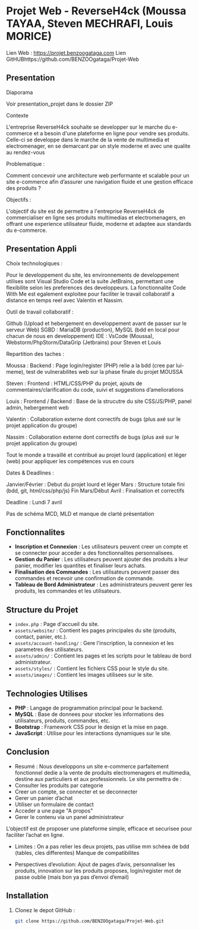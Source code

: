 # Projet Web - ReverseH4ck (Moussa TAYAA, Steven MECHRAFI, Louis MORICE)

Lien Web : https://projet.benzoogataga.com
Lien GitHUBhttps://github.com/BENZOOgataga/Projet-Web

## Presentation

Diaporama

Voir presentation_projet dans le dossier ZIP

Contexte

L'entreprise ReverseH4ck souhaite se developper sur le marche du e-commerce et a besoin d'une plateforme en ligne pour vendre ses produits. 
Celle-ci se developpe dans le marche de la vente de multimedia et electromenager, en se demarcant par un style moderne et avec une qualite au rendez-vous

Problematique : 

Comment concevoir une architecture web performante et scalable pour un site e-commerce afin d’assurer une navigation fluide et une gestion efficace des produits ?

Objectifs : 

L'objectif du site est de permettre a l'entreprise ReverseH4ck de commercialiser en ligne ses produits multimedias et electromenagers, en offrant une experience utilisateur fluide, moderne et adaptee aux standards du e-commerce.


## Presentation Appli

Choix technologiques :

Pour le developpement du site, les environnements de developpement utilises sont Visual Studio Code et la suite JetBrains, permettant une flexibilite selon les preferences des developpeurs. La fonctionnalite Code With Me est egalement exploitee pour faciliter le travail collaboratif a distance en temps reel avec Valentin et Nassim.

Outil de travail collaboratif :

Github (Upload et hebergement en developpement avant de passer sur le serveur Web)
SGBD : MariaDB (production), MySQL (bdd en local pour chacun de nous en developpement)
IDE : VsCode (Moussa), Webstorm/PhpStorm/DataGrip (Jetbrains) pour Steven et Louis

Repartition des taches :

Moussa : Backend : Page login/register (PHP) relie a la bdd (cree par lui-meme), test de vulnerabilites web sur la phase finale du projet MOUSSA

Steven : Frontend : HTML/CSS/PHP du projet, ajouts de commentaires/clarification du code, suivi et suggestions d’ameliorations 

Louis : Frontend / Backend : Base de la strucutre du site CSS/JS/PHP, panel admin, hebergement web

Valentin : Collaboration externe dont correctifs de bugs (plus axé sur le projet application du groupe)

Nassim : Collaboration externe dont correctifs de bugs (plus axé sur le projet application du groupe)

Tout le monde a travaillé et contribué au projet lourd (application) et léger (web) pour appliquer les compétences vus en cours


Dates & Deadlines :

Janvier/Février : Debut du projet lourd et léger
Mars : Structure totale fini (bdd, git, html/css/php/js)
Fin Mars/Début Avril : Finalisation et correctifs

Deadline : Lundi 7 avril 

Pas de schéma MCD, MLD et manque de clarté présentation


## Fonctionnalites


- **Inscription et Connexion** : Les utilisateurs peuvent creer un compte et se connecter pour acceder a des fonctionnalites personnalisees.
- **Gestion du Panier** :  Les utilisateurs peuvent ajouter des produits a leur panier, modifier les quantites et finaliser leurs achats.
- **Finalisation des Commandes** : Les utilisateurs peuvent passer des commandes et recevoir une confirmation de commande.
- **Tableau de Bord Administrateur** : Les administrateurs peuvent gerer les produits, les commandes et les utilisateurs.

## Structure du Projet

- `index.php` : Page d'accueil du site.
- `assets/website/` : Contient les pages principales du site (produits, contact, panier, etc.).
- `assets/account-handling/` : Gere l'inscription, la connexion et les parametres des utilisateurs.
- `assets/admin/` : Contient les pages et les scripts pour le tableau de bord administrateur.
- `assets/styles/` : Contient les fichiers CSS pour le style du site.
- `assets/images/` : Contient les images utilisees sur le site.

## Technologies Utilises
- **PHP** : Langage de programmation principal pour le backend.
- **MySQL** : Base de donnees pour stocker les informations des utilisateurs, produits, commandes, etc.
- **Bootstrap** : Framework CSS pour le design et la mise en page.
- **JavaScript** : Utilise pour les interactions dynamiques sur le site.


## Conclusion 

- Resumé : 
Nous developpons un site e-commerce parfaitement fonctionnel dedie a la vente de produits electromenagers et multimedia, destine aux particuliers et aux professionnels.
Le site permettra de :
- Consulter les produits par categorie
- Creer un compte, se connecter et se deconnecter
- Gerer un panier d’achat
- Utiliser un formulaire de contact
- Acceder a une page "A propos"
- Gerer le contenu via un panel administrateur


L’objectif est de proposer une plateforme simple, efficace et securisee pour faciliter l’achat en ligne.

- Limites : On a pas relier les deux projets, pas utilise mm schéea de bdd (tables, cles differentes)
Manque de compatibilites

- Perspectives d’evolution: Ajout de pages d’avis, personnaliser les produits, innovation sur les produits proposes, login/register mot de passe oublie (mais bon ya pas d’envoi d’email) 

## Installation
1. Clonez le depot GitHub :
   ```bash
   git clone https://github.com/BENZOOgataga/Projet-Web.git
